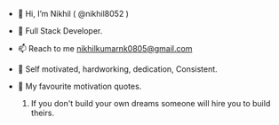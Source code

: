 - 👋 Hi, I’m Nikhil ( @nikhil8052 )
- 👀  Full Stack Developer.

- 📫 Reach to me nikhilkumarnk0805@gmail.com
- 🌅 Self motivated, hardworking, dedication, Consistent.
- 💞 My favourite motivation quotes.
  1. If you don't build your own dreams someone will hire you to build theirs.
  

<!---
nikhil8052/nikhil8052 is a ✨ special ✨ repository because its `README.md` (this file) appears on your GitHub profile.
You can click the Preview link to take a look at your changes.
--->
